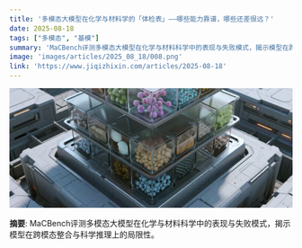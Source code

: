 ```yaml
---
title: '多模态大模型在化学与材料学的「体检表」——哪些能力靠谱，哪些还差很远？'
date: 2025-08-18
tags: ["多模态", "基模"]
summary: 'MaCBench评测多模态大模型在化学与材料科学中的表现与失败模式，揭示模型在跨模态整合与科学推理上的局限性。'
image: 'images/articles/2025_08_18/008.png'
link: 'https://www.jiqizhixin.com/articles/2025-08-18'
---
```

![多模态大模型在化学与材料学的「体检表」——哪些能力靠谱，哪些还差很远？](images/articles/2025_08_18/008.png)

**摘要**: MaCBench评测多模态大模型在化学与材料科学中的表现与失败模式，揭示模型在跨模态整合与科学推理上的局限性。
